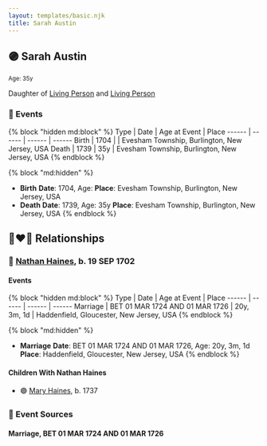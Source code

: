 ```yaml
---
layout: templates/basic.njk
title: Sarah Austin
---
```

## 🟣 Sarah Austin
<small>Age: 35y</small>

Daughter of [Living Person](/people/2/23815487) and [Living Person](/people/3/39788960)

### 📆 Events

{% block "hidden md:block" %}
Type | Date | Age at Event | Place
------ | ------ | ------ | ------
Birth | 1704 |  | Evesham Township, Burlington, New Jersey, USA
Death | 1739 | 35y | Evesham Township, Burlington, New Jersey, USA
{% endblock %}

{% block "md:hidden" %}
- **Birth**
**Date**: 1704, Age:
**Place**: Evesham Township, Burlington, New Jersey, USA
- **Death**
**Date**: 1739, Age: 35y
**Place**: Evesham Township, Burlington, New Jersey, USA
{% endblock %}

## 👩‍❤️‍👨 Relationships

### 🔵 [Nathan Haines](/people/7/74064515), b. 19 SEP 1702

#### Events

{% block "hidden md:block" %}
Type | Date | Age at Event | Place
------ | ------ | ------ | ------
Marriage | BET 01 MAR 1724 AND 01 MAR 1726 | 20y, 3m, 1d | Haddenfield, Gloucester, New Jersey, USA
{% endblock %}

{% block "md:hidden" %}
- **Marriage**
**Date**: BET 01 MAR 1724 AND 01 MAR 1726, Age: 20y, 3m, 1d
**Place**: Haddenfield, Gloucester, New Jersey, USA
{% endblock %}

#### Children With Nathan Haines
* 🟣 [Mary Haines](/people/5/53194016), b. 1737
### 📰 Event Sources

#### <a id="event-family-0-event-0"></a> Marriage, BET 01 MAR 1724 AND 01 MAR 1726
